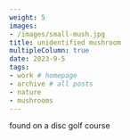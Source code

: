 ```yaml
---
weight: 5
images:
- /images/small-mush.jpg
title: unidentified mushroom
multipleColumn: true
date: 2023-9-5
tags:
- work # homepage
- archive # all posts
- nature
- mushrooms
---
```


found on a disc golf course
